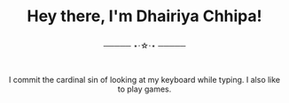 # <p align="center"> Hey there, I'm Dhairiya Chhipa! </p>

<p align="center"> ───── ⋆⋅☆⋅⋆ ───── </p>

<br/>

<p align="center"> I commit the cardinal sin of looking at my keyboard while typing. I also like to play games. </p>
